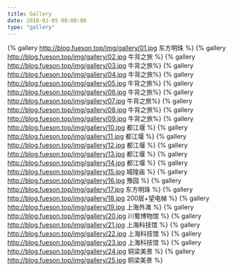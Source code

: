 ```yaml
---
title: Gallery 
date: 2018-01-05 00:00:00
type: "gallery"
---
```


{% gallery http://blog.fueson.top/img/gallery/01.jpg 东方明珠 %}
{% gallery http://blog.fueson.top/img/gallery/02.jpg 牛背之旅 %}
{% gallery http://blog.fueson.top/img/gallery/03.jpg 牛背之旅%}
{% gallery http://blog.fueson.top/img/gallery/04.jpg 牛背之旅%}
{% gallery http://blog.fueson.top/img/gallery/05.jpg 牛背之旅%}
{% gallery http://blog.fueson.top/img/gallery/06.jpg 牛背之旅%}
{% gallery http://blog.fueson.top/img/gallery/07.jpg 牛背之旅%}
{% gallery http://blog.fueson.top/img/gallery/08.jpg 牛背之旅%}
{% gallery http://blog.fueson.top/img/gallery/09.jpg 牛背之旅%}
{% gallery http://blog.fueson.top/img/gallery/10.jpg 都江堰 %}
{% gallery http://blog.fueson.top/img/gallery/11.jpg 都江堰 %}
{% gallery http://blog.fueson.top/img/gallery/12.jpg 都江堰 %}
{% gallery http://blog.fueson.top/img/gallery/13.jpg 都江堰 %}
{% gallery http://blog.fueson.top/img/gallery/14.jpg 都江堰 %}
{% gallery http://blog.fueson.top/img/gallery/15.jpg 城隍庙 %}
{% gallery http://blog.fueson.top/img/gallery/16.jpg 豫园 %}
{% gallery http://blog.fueson.top/img/gallery/17.jpg 东方明珠 %}
{% gallery http://blog.fueson.top/img/gallery/18.jpg 200层+望电梯 %}
{% gallery http://blog.fueson.top/img/gallery/19.jpg 上海外滩 %}
{% gallery http://blog.fueson.top/img/gallery/20.jpg 川蜀博物馆 %}
{% gallery http://blog.fueson.top/img/gallery/21.jpg 上海科技馆 %}
{% gallery http://blog.fueson.top/img/gallery/22.jpg 上海科技馆 %}
{% gallery http://blog.fueson.top/img/gallery/23.jpg 上海科技馆 %}
{% gallery http://blog.fueson.top/img/gallery/24.jpg 铜梁美景 %}
{% gallery http://blog.fueson.top/img/gallery/25.jpg 铜梁美景 %}